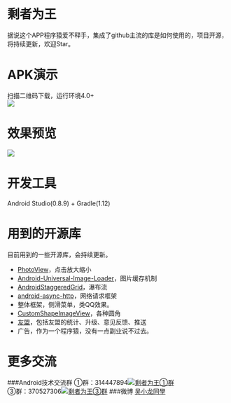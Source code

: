 
剩者为王
===========================
据说这个APP程序猿爱不释手，集成了github主流的库是如何使用的，项目开源，将持续更新，欢迎Star。

APK演示
===========================
扫描二维码下载，运行环境4.0+<br>
![](https://github.com/WuXiaolong/xUse/raw/master/screenshots/qrcode.png)

效果预览
===========================
![](https://github.com/WuXiaolong/xUse/raw/master/screenshots/screenshots.gif)

开发工具
===========================
Android Studio(0.8.9) + Gradle(1.12)

用到的开源库
===========================
目前用到的一些开源库，会持续更新。
* [PhotoView](https://github.com/chrisbanes/PhotoView)，点击放大缩小
* [Android-Universal-Image-Loader](https://github.com/nostra13/Android-Universal-Image-Loader)，图片缓存机制
* [AndroidStaggeredGrid](https://github.com/etsy/AndroidStaggeredGrid)，瀑布流
* [android-async-http](https://github.com/loopj/android-async-http)，网络请求框架
* 整体框架，侧滑菜单，类QQ效果。
* [CustomShapeImageView](https://github.com/MostafaGazar/CustomShapeImageView)，各种圆角
* [友盟](http://www.umeng.com/)，包括友盟的统计、升级、意见反馈、推送
* 广告，作为一个程序猿，没有一点副业说不过去。

更多交流
===========================
###Android技术交流群
①群：314447894<a target="_blank" href="http://shang.qq.com/wpa/qunwpa?idkey=d53385cf84362cc7f75360c2d847a573b04ac78deeb567d98f32e13dd95190d9"><img border="0" src="http://pub.idqqimg.com/wpa/images/group.png" alt="剩者为王①群" title="剩者为王①群"></a><br>
③群：370527306<a target="_blank" href="http://shang.qq.com/wpa/qunwpa?idkey=0a992ba077da4c8325cbfef1c9e81f0443ffb782a0f2135c1a8f7326baac58ac"><img border="0" src="http://pub.idqqimg.com/wpa/images/group.png" alt="剩者为王③群" title="剩者为王③群"></a>
###微博
[吴小龙同學](http://weibo.com/u/2175011601)

